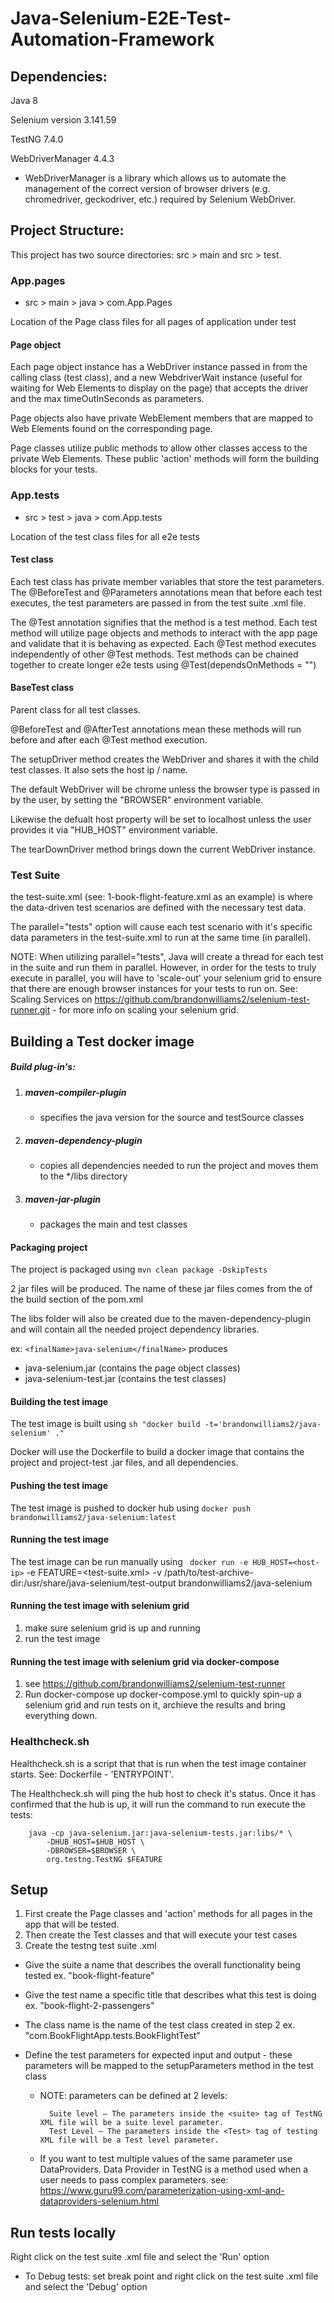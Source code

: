 # Java-Selenium-E2E-Test-Automation-Framework

## Dependencies:
Java 8

Selenium version 3.141.59

TestNG 7.4.0

WebDriverManager 4.4.3 
- WebDriverManager is a library which allows us to automate the management of the correct version of browser drivers (e.g. chromedriver, geckodriver, etc.) required by Selenium WebDriver.

## Project Structure:

This project has two source directories: src > main and src > test. 

### App.pages
- src > main > java > com.App.Pages
 
 Location of the Page class files for all pages of application under test

#### Page object
Each page object instance has a WebDriver instance passed in from the calling class (test class), and a new WebdriverWait instance (useful for waiting for Web Elements to display on the page) that accepts the driver and the max timeOutInSeconds as parameters.

Page objects also have private WebElement members that are mapped to Web Elements found on the corresponding page.

Page classes utilize public methods to allow other classes access to the private Web Elements. These public 'action' methods will form the building blocks for your tests.

### App.tests
- src > test > java > com.App.tests

Location of the test class files for all e2e tests

#### Test class
Each test class has private member variables that store the test parameters. The @BeforeTest and @Parameters annotations mean that before each test executes, the test parameters are passed in from the test suite .xml file. 

The @Test annotation signifies that the method is a test method. Each test method will utilize page objects and methods to interact with the app page and validate that it is behaving as expected. Each @Test method executes independently of other @Test methods. Test methods can be chained together to create longer e2e tests using @Test(dependsOnMethods = "<preceding-test-method-name>")

#### BaseTest class
Parent class for all test classes.

@BeforeTest and @AfterTest annotations mean these methods will run before and after each @Test method execution. 

The setupDriver method creates the WebDriver and shares it with the child test classes. It also sets the host ip / name.

The default WebDriver will be chrome unless the browser type is passed in by the user, by setting the "BROWSER" environment variable.

Likewise the defualt host property will be set to localhost unless the user provides it via "HUB_HOST" environment variable.

The tearDownDriver method brings down the current WebDriver instance.

### Test Suite
the test-suite.xml (see: 1-book-flight-feature.xml as an example) is where the data-driven test scenarios are defined with the necessary test data.

The parallel="tests" option will cause each test scenario with it's specific data parameters in the test-suite.xml to run at the same time (in parallel).

NOTE: When utilizing parallel="tests", Java will create a thread for each test in the suite and run them in parallel. However, in order for the tests to truly execute in parallel, you will have to 'scale-out' your selenium grid to ensure that there are enough browser instances for your tests to run on. See: Scaling Services on https://github.com/brandonwilliams2/selenium-test-runner.git - for more info on scaling your selenium grid.

## Building a Test docker image

##### Build plug-in's:

1. ##### maven-compiler-plugin
    - specifies the java version for the source and testSource classes

2. ##### maven-dependency-plugin
    - copies all dependencies needed to run the project and moves them to the */libs directory

3. ##### maven-jar-plugin
    - packages the main and test classes 

#### Packaging project
The project is packaged using `mvn clean package -DskipTests`

2 jar files will be produced. The name of these jar files comes from the <finalName> of the build section of the pom.xml

The libs folder will also be created due to the maven-dependency-plugin and will contain all the needed project dependency libraries.

ex: `<finalName>java-selenium</finalName>` produces
- java-selenium.jar (contains the page object classes)
- java-selenium-test.jar (contains the test classes)

#### Building the test image
The test image is built using `sh "docker build -t='brandonwilliams2/java-selenium' ."`

Docker will use the Dockerfile to build a docker image that contains the project and project-test .jar files, and all dependencies.

#### Pushing the test image
The test image is pushed to docker hub using `docker push brandonwilliams2/java-selenium:latest`

#### Running the test image
The test image can be run manually using ` docker run -e HUB_HOST=<host-ip>` -e FEATURE=<test-suite.xml> -v /path/to/test-archive-dir:/usr/share/java-selenium/test-output brandonwilliams2/java-selenium

#### Running the test image with selenium grid
1. make sure selenium grid is up and running
2. run the test image 

#### Running the test image with selenium grid via docker-compose
1. see https://github.com/brandonwilliams2/selenium-test-runner
2. Run docker-compose up docker-compose.yml to quickly spin-up a selenium grid and run tests on it, archieve the results and bring everything down.

### Healthcheck.sh

Healthcheck.sh is a script that that is run when the test image container starts. See: Dockerfile - 'ENTRYPOINT'.

The Healthcheck.sh will ping the hub host to check it's status. Once it has confirmed that the hub is up, it will run the command to run execute the tests:

```
    java -cp java-selenium.jar:java-selenium-tests.jar:libs/* \
        -DHUB_HOST=$HUB_HOST \
        -DBROWSER=$BROWSER \
        org.testng.TestNG $FEATURE
```


## Setup
1. First create the Page classes and 'action' methods for all pages in the app that will be tested.
2. Then create the Test classes and that will execute your test cases
3. Create the testng test suite .xml 
- Give the suite a name that describes the overall functionality being tested ex. "book-flight-feature"
- Give the test name a specific title that describes what this test is doing ex. "book-flight-2-passengers"
- The class name is the name of the test class created in step 2 ex. "com.BookFlightApp.tests.BookFlightTest"
- Define the test parameters for expected input and output - these parameters will be mapped to the setupParameters method in the test class

    - NOTE: parameters can be defined at 2 levels:
            
            Suite level – The parameters inside the <suite> tag of TestNG XML file will be a suite level parameter.
            Test Level — The parameters inside the <Test> tag of testing XML file will be a Test level parameter.
    - If you want to test multiple values of the same parameter use DataProviders. Data Provider in TestNG is a method used when a user needs to pass complex parameters. see: https://www.guru99.com/parameterization-using-xml-and-dataproviders-selenium.html

## Run tests locally
Right click on the test suite .xml file and select the 'Run' option
* To Debug tests: set break point and right click on the test suite .xml file and select the 'Debug' option





